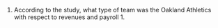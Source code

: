 1. According to the study, what type of team was the Oakland Athletics with respect to revenues and payroll
	1. 
